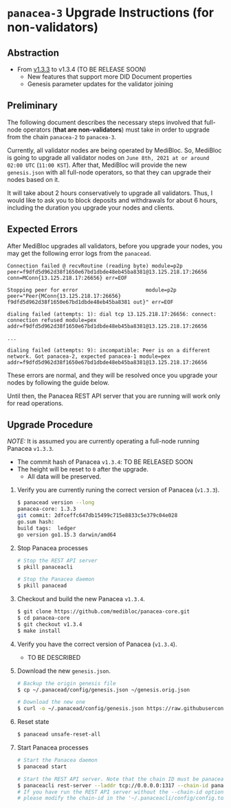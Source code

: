 # `panacea-3` Upgrade Instructions (for non-validators)


## Abstraction

- From [v1.3.3](https://github.com/medibloc/panacea-core/releases/tag/v1.3.3) to v1.3.4 (TO BE RELEASE SOON)
	- New features that support more DID Document properties
	- Genesis parameter updates for the validator joining


## Preliminary

The following document describes the necessary steps involved that full-node operators (**that are non-validators**) must take in order to upgrade from the chain `panacea-2` to `panacea-3`.

Currently, all validator nodes are being operated by MediBloc. So, MediBloc is going to upgrade all validator nodes on `June 8th, 2021 at or around 02:00 UTC` (`11:00 KST`). After that, MediBloc will provide the new `genesis.json` with all full-node operators, so that they can upgrade their nodes based on it.

It will take about 2 hours conservatively to upgrade all validators. Thus, I would like to ask you to block deposits and withdrawals for about 6 hours, including the duration you upgrade your nodes and clients.


## Expected Errors

After MediBloc upgrades all validators, before you upgrade your nodes, you may get the following error logs from the `panacead`.
```
Connection failed @ recvRoutine (reading byte) module=p2p peer=f9dfd5d962d38f1650e67bd1dbde48eb45ba8381@13.125.218.17:26656 conn=MConn{13.125.218.17:26656} err=EOF

Stopping peer for error                      module=p2p peer="Peer{MConn{13.125.218.17:26656} f9dfd5d962d38f1650e67bd1dbde48eb45ba8381 out}" err=EOF

dialing failed (attempts: 1): dial tcp 13.125.218.17:26656: connect: connection refused module=pex addr=f9dfd5d962d38f1650e67bd1dbde48eb45ba8381@13.125.218.17:26656

...

dialing failed (attempts: 9): incompatible: Peer is on a different network. Got panacea-2, expected panacea-1 module=pex addr=f9dfd5d962d38f1650e67bd1dbde48eb45ba8381@13.125.218.17:26656
```

These errors are normal, and they will be resolved once you upgrade your nodes by following the guide below.

Until then, the Panacea REST API server that you are running will work only for read operations.


## Upgrade Procedure

*NOTE:* It is assumed you are currently operating a full-node running Panacea `v1.3.3`.

- The commit hash of Panacea `v1.3.4`: TO BE RELEASED SOON
- The height will be reset to `0` after the upgrade.
  - All data will be preserved.

1. Verify you are currently runing the correct version of Panacea (`v1.3.3`).
    ```bash
    $ panacead version --long
    panacea-core: 1.3.3
    git commit: 2dfceffc647db15499c715e8833c5e379c04e028
    go.sum hash:
    build tags:  ledger
    go version go1.15.3 darwin/amd64
    ```

2. Stop Panacea processes
    ```bash
    # Stop the REST API server
    $ pkill panaceacli

    # Stop the Panacea daemon
    $ pkill panacead
    ```

3. Checkout and build the new Panacea `v1.3.4`.
    ```bash
    $ git clone https://github.com/medibloc/panacea-core.git
    $ cd panacea-core
    $ git checkout v1.3.4
    $ make install 
    ```

4. Verify you have the correct version of Panacea (`v1.3.4`).
	- TO BE DESCRIBED

5. Download the new `genesis.json`.
    ```bash
    # Backup the origin genesis file
    $ cp ~/.panacead/config/genesis.json ~/genesis.orig.json

    # Download the new one
    $ curl -o ~/.panacead/config/genesis.json https://raw.githubusercontent.com/medibloc/panacea-launch/master/panacea-3/genesis.json
    ```

6. Reset state
    ```bash
    $ panacead unsafe-reset-all
    ```

7. Start Panacea processes
    ```bash
    # Start the Panacea daemon
    $ panacead start

    # Start the REST API server. Note that the chain ID must be panacea-3.
    $ panaceacli rest-server --laddr tcp://0.0.0.0:1317 --chain-id panacea-3
    # If you have run the REST API server without the --chain-id option,
    # please modify the chain-id in the '~/.panaceacli/config/config.toml'.
    ```
